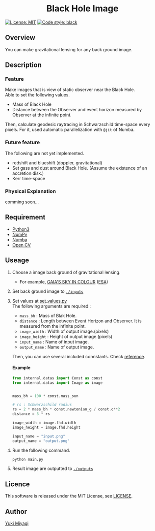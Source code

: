 # <div style="text-align: center;">Black Hole Image</div>
 [![License: MIT](https://img.shields.io/badge/license-MIT-blue.svg)](./LICENSE) [![Code style: black](https://img.shields.io/badge/code%20style-black-000000.svg)](https://github.com/psf/black)

## Overview
You can make gravitational lensing for any back ground image. 
## Description
### Feature
Make images that is view of static observer near the Black Hole.  
Able to set the following values.
- Mass of Black Hole
- Distance between the Observer and event horizon measured by Observer at the infinite point.

 Then, calculate geodesic raytracing in Schwarzschild time-space every pixels. For it, used automatic parallelization with `@jit` of Numba.

### Future feature
The following are not yet implemented.
- redshift and blueshift (doppler, gravitational)
- Set gass and dust around Black Hole. (Assume the existence of an accretion disk.)
- Kerr time-space

### Physical Explanation
comming soon...
<!-- ## Demo -->

<!-- ## VS.  -->

## Requirement

- [Python3](https://wiki.python.org/moin/BeginnersGuide/Download)
- [NumPy](https://numpy.org/install/)
- [Numba](https://numba.readthedocs.io/en/stable/user/installing.html)
- [Open CV](https://docs.opencv.org/4.x/df/d65/tutorial_table_of_content_introduction.html)


## Useage
1. Choose a image back ground of gravitational lensing.
   - For example, [
GAIA'S SKY IN COLOUR](https://sci.esa.int/web/gaia/-/60196-gaia-s-sky-in-colour-equirectangular-projection) ([ESA](https://www.esa.int/))
2. Set back ground image to [`./inputs`](./inputs)
3. Set values at [set_values.py](set_values.py)  
  The following arguments are required :
     - `mass_bh` : Mass of Blak Hole.
     - `distance` : Length between Event Horizon and Observer. It is measured from the infinite point.
     - `image_width` : Width of output image.(pixels)
     - `image_height` : Height of output image.(pixels)
     - `input_name` : Name of input image.
     - `output_name` : Name of output image.
   
   Then, you can use several included connstants.  Check [reference](./docs/value_refarence.md).
   #### Example
   ```py
   from internal.datas import Const as const
   from internal.datas import Image as image


   mass_bh = 100 * const.mass_sun

   # rs : Schwarzschild radius
   rs = 2 * mass_bh * const.newtonian_g / const.c**2
   distance = 3 * rs

   image_width = image.fhd.width
   image_height = image.fhd.height

   input_name = "input.png"
   output_name = "output.png"
   ```
4. Run the following command.
   ```sh
   python main.py
   ```
5. Result image are outputted to [`./outputs`](./outputs/)

<!-- ## Install -->

<!-- ## Contribution -->

## Licence
This software is released under the MIT License, see [LICENSE](./LICENSE).

## Author

[Yuki Miyagi](https://github.com/yukimyg)
